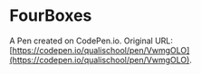 # FourBoxes

A Pen created on CodePen.io. Original URL: [https://codepen.io/qualischool/pen/VwmgOLO](https://codepen.io/qualischool/pen/VwmgOLO).


